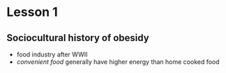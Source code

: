 # Lesson 1

## Sociocultural history of obesidy
- food industry after WWII
- *convenient food* generally have higher energy than home cooked food
